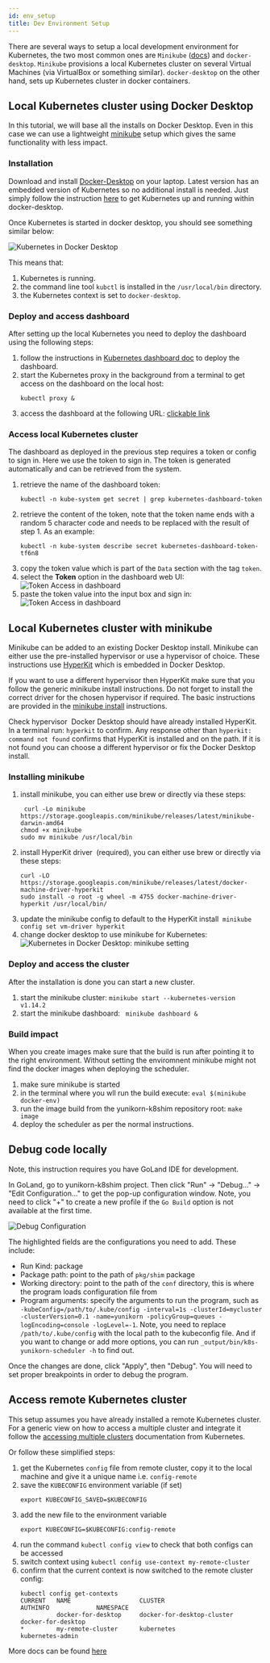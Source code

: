 ```yaml
---
id: env_setup
title: Dev Environment Setup
---
```


<!--
Licensed to the Apache Software Foundation (ASF) under one
or more contributor license agreements.  See the NOTICE file
distributed with this work for additional information
regarding copyright ownership.  The ASF licenses this file
to you under the Apache License, Version 2.0 (the
"License"); you may not use this file except in compliance
with the License.  You may obtain a copy of the License at

  http://www.apache.org/licenses/LICENSE-2.0

Unless required by applicable law or agreed to in writing,
software distributed under the License is distributed on an
"AS IS" BASIS, WITHOUT WARRANTIES OR CONDITIONS OF ANY
KIND, either express or implied.  See the License for the
specific language governing permissions and limitations
under the License.
-->

There are several ways to setup a local development environment for Kubernetes, the two most common ones are `Minikube` ([docs](https://kubernetes.io/docs/setup/minikube/)) and `docker-desktop`.
`Minikube` provisions a local Kubernetes cluster on several Virtual Machines (via VirtualBox or something similar). `docker-desktop` on the other hand, sets up Kubernetes cluster in docker containers.

## Local Kubernetes cluster using Docker Desktop

In this tutorial, we will base all the installs on Docker Desktop.
Even in this case we can use a lightweight [minikube](#local-kubernetes-cluster-with-minikube) setup which gives the same functionality with less impact.

### Installation

Download and install [Docker-Desktop](https://www.docker.com/products/docker-desktop) on your laptop. Latest version has an embedded version of Kubernetes so no additional install is needed.
Just simply follow the instruction [here](https://docs.docker.com/docker-for-mac/#kubernetes) to get Kubernetes up and running within docker-desktop.

Once Kubernetes is started in docker desktop, you should see something similar below:

![Kubernetes in Docker Desktop](/img/docker-desktop.png)

This means that:
1. Kubernetes is running.
1. the command line tool `kubctl` is installed in the `/usr/local/bin` directory.
1. the Kubernetes context is set to `docker-desktop`.

### Deploy and access dashboard

After setting up the local Kubernetes you need to deploy the dashboard using the following steps: 
1. follow the instructions in [Kubernetes dashboard doc](https://github.com/kubernetes/dashboard) to deploy the dashboard.
1. start the Kubernetes proxy in the background from a terminal to get access on the dashboard on the local host:   
    ```shell script
    kubectl proxy &
    ```
1. access the dashboard at the following URL: [clickable link](http://localhost:8001/api/v1/namespaces/kube-system/services/https:kubernetes-dashboard:/proxy/#!/login)

### Access local Kubernetes cluster

The dashboard as deployed in the previous step requires a token or config to sign in. Here we use the token to sign in. The token is generated automatically and can be retrieved from the system.

1. retrieve the name of the dashboard token:
    ```shell script
    kubectl -n kube-system get secret | grep kubernetes-dashboard-token
    ```
2. retrieve the content of the token, note that the token name ends with a random 5 character code and needs to be replaced with the result of step 1. As an example:  
    ```shell script
    kubectl -n kube-system describe secret kubernetes-dashboard-token-tf6n8
    ```
3. copy the token value which is part of the `Data` section with the tag `token`.
4. select the **Token** option in the dashboard web UI:<br/>
    ![Token Access in dashboard](/img/dashboard_token_select.png)
5. paste the token value into the input box and sign in:<br/>
    ![Token Access in dashboard](/img/dashboard_secret.png)

## Local Kubernetes cluster with minikube
Minikube can be added to an existing Docker Desktop install. Minikube can either use the pre-installed hypervisor or use a hypervisor of choice. These instructions use [HyperKit](https://github.com/moby/hyperkit) which is embedded in Docker Desktop.   

If you want to use a different hypervisor then HyperKit make sure that you follow the generic minikube install instructions. Do not forget to install the correct driver for the chosen hypervisor if required.
The basic instructions are provided in the [minikube install](https://kubernetes.io/docs/tasks/tools/install-minikube/) instructions.

Check hypervisor  Docker Desktop should have already installed HyperKit. In a terminal run: `hyperkit` to confirm. Any response other than `hyperkit: command not found` confirms that HyperKit is installed and on the path. If it is not found you can choose a different hypervisor or fix the Docker Desktop install.

### Installing minikube
1. install minikube, you can either use brew or directly via these steps: 
    ```shell script
     curl -Lo minikube https://storage.googleapis.com/minikube/releases/latest/minikube-darwin-amd64
    chmod +x minikube 
    sudo mv minikube /usr/local/bin
    ```
1. install HyperKit driver  (required), you can either use brew or directly via these steps:
    ```shell script
    curl -LO https://storage.googleapis.com/minikube/releases/latest/docker-machine-driver-hyperkit
    sudo install -o root -g wheel -m 4755 docker-machine-driver-hyperkit /usr/local/bin/
    ```
1. update the minikube config to default to the HyperKit install  `minikube config set vm-driver hyperkit`
1. change docker desktop to use minikube for Kubernetes:<br/>
    ![Kubernetes in Docker Desktop: minikube setting](/img/docker-dektop-minikube.png)

### Deploy and access the cluster
After the installation is done you can start a new cluster.
1. start the minikube cluster: `minikube start --kubernetes-version v1.14.2`
1. start the minikube dashboard: ` minikube dashboard &`

### Build impact
When you create images make sure that the build is run after pointing it to the right environment. 
Without setting the enviromnent minikube might not find the docker images when deploying the scheduler.
1. make sure minikube is started
1. in the terminal where you wll run the build execute: `eval $(minikube docker-env)`
1. run the image build from the yunikorn-k8shim repository root: `make image`
1. deploy the scheduler as per the normal instructions.

## Debug code locally

Note, this instruction requires you have GoLand IDE for development.

In GoLand, go to yunikorn-k8shim project. Then click "Run" -> "Debug..." -> "Edit Configuration..." to get the pop-up configuration window.
Note, you need to click "+" to create a new profile if the `Go Build` option is not available at the first time.

![Debug Configuration](/img/goland_debug.jpg)

The highlighted fields are the configurations you need to add. These include:

- Run Kind: package
- Package path: point to the path of `pkg/shim` package
- Working directory: point to the path of the `conf` directory, this is where the program loads configuration file from
- Program arguments: specify the arguments to run the program, such as `-kubeConfig=/path/to/.kube/config -interval=1s -clusterId=mycluster -clusterVersion=0.1 -name=yunikorn -policyGroup=queues -logEncoding=console -logLevel=-1`.
Note, you need to replace `/path/to/.kube/config` with the local path to the kubeconfig file. And if you want to change or add more options, you can run `_output/bin/k8s-yunikorn-scheduler -h` to find out.

Once the changes are done, click "Apply", then "Debug". You will need to set proper breakpoints in order to debug the program.

## Access remote Kubernetes cluster

This setup assumes you have already installed a remote Kubernetes cluster. 
For a generic view on how to access a multiple cluster and integrate it follow the [accessing multiple clusters](https://kubernetes.io/docs/tasks/access-application-cluster/configure-access-multiple-clusters/) documentation from Kubernetes.

Or follow these simplified steps:
1. get the Kubernetes `config` file from remote cluster, copy it to the local machine and give it a unique name i.e. `config-remote`
1. save the `KUBECONFIG` environment variable (if set)
    ```shell script
    export KUBECONFIG_SAVED=$KUBECONFIG
    ```
1. add the new file to the environment variable
    ```shell script
    export KUBECONFIG=$KUBECONFIG:config-remote
    ``` 
1. run the command `kubectl config view` to check that both configs can be accessed
1. switch context using `kubectl config use-context my-remote-cluster`
1. confirm that the current context is now switched to the remote cluster config:
    ```text
    kubectl config get-contexts
    CURRENT   NAME                   CLUSTER                      AUTHINFO             NAMESPACE
              docker-for-desktop     docker-for-desktop-cluster   docker-for-desktop
    *         my-remote-cluster      kubernetes                   kubernetes-admin
    ```

More docs can be found [here](https://kubernetes.io/docs/concepts/configuration/organize-cluster-access-kubeconfig/)  
